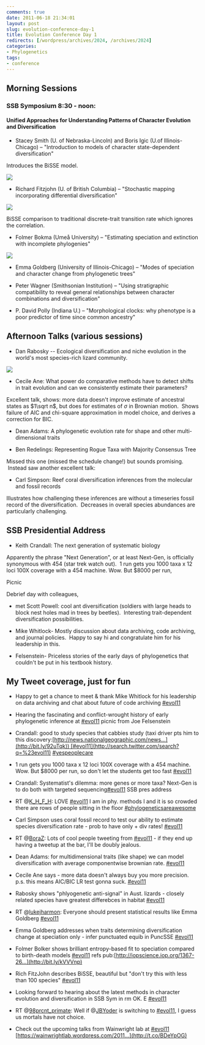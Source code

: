 ```yaml
---
comments: true
date: 2011-06-18 21:34:01
layout: post
slug: evolution-conference-day-1
title: Evolution Conference Day 1
redirects: [/wordpress/archives/2024, /archives/2024]
categories:
- Phylogenetics
tags:
- conference
---
```


## Morning Sessions




### SSB Symposium 8:30 - noon:




#### Unified Approaches for Understanding Patterns of Character Evolution and Diversification





	
  * Stacey Smith (U. of Nebraska-Lincoln) and Boris Igic (U.of Illinois-Chicago) – "Introduction to models of character state-dependent diversification"


Introduces the BiSSE model.

![]( http://farm4.staticflickr.com/3041/5846584016_047413deb4_o.jpg )


	
  * Richard Fitzjohn (U. of British Columbia) – "Stochastic mapping incorporating differential diversification"


![]( http://farm6.staticflickr.com/5303/5846583940_998025ba25_o.jpg )


BiSSE comparison to traditional discrete-trait transition rate which ignores the correlation.

	
  * Folmer Bokma (Umeå University) – "Estimating speciation and extinction with incomplete phylogenies"


![]( http://farm4.staticflickr.com/3008/5846029951_2424c3127b_o.jpg )


	
  * Emma Goldberg (University of Illinois-Chicago) – "Modes of speciation and character change from phylogenetic trees"

	
  * Peter Wagner (Smithsonian Institution) – "Using stratigraphic compatibility to reveal general relationships between character combinations and diversification"

	
  * P. David Polly (Indiana U.) – "Morphological clocks: why phenotype is a poor predictor of time since common ancestry"




## Afternoon Talks (various sessions)





	
  * Dan Rabosky -- Ecological diversification and niche evolution in the world's most species-rich lizard community.


![]( http://farm6.staticflickr.com/5078/5846596456_edfe4ce7e5_o.jpg )


	
  * Cecile Ane: What power do comparative methods have to detect shifts in trait evolution and can we consistently estimate their parameters?


Excellent talk, shows: more data doesn't improve estimate of ancestral states as $1\sqrt n$, but does for estimates of $\sigma$ in Brownian motion.  Shows failure of AIC and chi-square approximation in model choice, and derives a correction for BIC.

	
  * Dean Adams: A phylogenetic evolution rate for shape and other multi-dimensional traits

	
  * Ben Redelings: Representing Rogue Taxa with Majority Consensus Tree


Missed this one (missed the schedule change!) but sounds promising.  Instead saw another excellent talk:

	
  * Carl Simpson: Reef coral diversification inferences from the molecular and fossil records


Illustrates how challenging these inferences are without a timeseries fossil record of the diversification.  Decreases in overall species abundances are particularly challenging.


## SSB Presidential Address





	
  * Keith Crandall: The next generation of systematic biology


Apparently the phrase "Next Generation", or at least Next-Gen, is officially synonymous with 454 (star trek watch out).  1 run gets you 1000 taxa x 12 loci 100X coverage with a 454 machine. Wow. But $8000 per run,

Picnic

Debrief day with colleagues,



	
  * met Scott Powell: cool ant diversification (soldiers with large heads to block nest holes mad in trees by beetles).  Interesting trait-dependent diversification possibilities.

	
  * Mike Whitlock- Mostly discussion about data archiving, code archiving, and journal policies.  Happy to say hi and congratulate him for his leadership in this.

	
  * Felsenstein- Priceless stories of the early days of phylogenetics that couldn't be put in his textbook history.




## My Tweet coverage, just for fun




















	
  * Happy to get a chance to meet & thank Mike Whitlock for his leadership on data archiving and chat about future of code archiving [#evol11](http://search.twitter.com/search?q=%23evol11)

	
  * Hearing the fascinating and conflict-wrought history of early phylogenetic inference at [#evol11](http://search.twitter.com/search?q=%23evol11) picnic from Joe Felsenstein

	
  * Crandall: good to study species that cabbies study (taxi driver pts him to this discovery:[http://news.nationalgeographic.com/news...](http://bit.ly/92uTqk)) [#evol11](http://search.twitter.com/search?q=%23evol11) [#yespeoplecare](http://search.twitter.com/search?q=%23yespeoplecare)

	
  * 1 run gets you 1000 taxa x 12 loci 100X coverage with a 454 machine. Wow. But $8000 per run, so don't let the students get too fast [#evol11](http://search.twitter.com/search?q=%23evol11)

	
  * Crandall: Systematist's dilemma: more genes or more taxa? Next-Gen is to do both with targeted sequencing[#evol11](http://search.twitter.com/search?q=%23evol11) SSB pres address

	
  * RT @[K_H_F_H](http://twitter.com/K_H_F_H): LOVE [#evol11](http://search.twitter.com/search?q=%23evol11) I am in phy. methods I and it is so crowded there are rows of people sitting in the floor [#phylogeneticsareawesome](http://search.twitter.com/search?q=%23phylogeneticsareawesome)

	
  * Carl Simpson uses coral fossil record to test our ability to estimate species diversification rate - prob to have only + div rates! [#evol11](http://search.twitter.com/search?q=%23evol11)

	
  * RT @[BoraZ](http://twitter.com/BoraZ): Lots of cool people tweeting from [#evol11](http://search.twitter.com/search?q=%23evol11) - if they end up having a tweetup at the bar, I'll be doubly jealous.

	
  * Dean Adams: for multidimensional traits (like shape) we can model diversification with average componentwise brownian rate. [#evol11](http://search.twitter.com/search?q=%23evol11)

	
  * Cecile Ane says - more data doesn't always buy you more precision. p.s. this means AIC/BIC LR test gonna suck. [#evol11](http://search.twitter.com/search?q=%23evol11)

	
  * Rabosky shows "phlyogenetic anti-signal" in Aust. lizards - closely related species have greatest differebces in habitat [#evol11](http://search.twitter.com/search?q=%23evol11)

	
  * RT @[lukejharmon](http://twitter.com/lukejharmon): Everyone should present statistical results like Emma Goldberg [#evol11](http://search.twitter.com/search?q=%23evol11)

	
  * Emma Goldberg addresses when traits determining diversification change at speciation only - infer punctuated equib in PuncSSE [#evol11](http://search.twitter.com/search?q=%23evol11)

	
  * Folmer Bolker shows brilliant entropy-based fit to speciation compared to birth-death models [#evol11](http://search.twitter.com/search?q=%23evol11) refs pub:[http://iopscience.iop.org/1367-26...](http://bit.ly/kVVVnp)

	
  * Rich FitzJohn describes BiSSE, beautiful but "don't try this with less than 100 species" [#evol11](http://search.twitter.com/search?q=%23evol11)

	
  * Looking forward to hearing about the latest methods in character evolution and diversification in SSB Sym in rm OK. E [#evol11](http://search.twitter.com/search?q=%23evol11)

	
  * RT @[98prcnt_primate](http://twitter.com/98prcnt_primate): Well if @[JBYoder](http://twitter.com/JBYoder) is switching to [#evol11](http://search.twitter.com/search?q=%23evol11), I guess us mortals have not choice.

	
  * Check out the upcoming talks from Wainwright lab at [#evol11](http://search.twitter.com/search?q=%23evol11) [https://wainwrightlab.wordpress.com/2011...](http://t.co/BDeYpOG)















